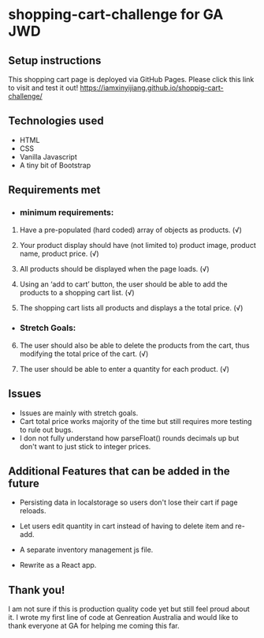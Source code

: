 # shopping-cart-challenge for GA JWD 

## Setup instructions
This shopping cart page is deployed via GitHub Pages. 
Please click this link to visit and test it out!
https://iamxinyijiang.github.io/shoppig-cart-challenge/

## Technologies used
- HTML
- CSS
- Vanilla Javascript
- A tiny bit of Bootstrap

## Requirements met
- ### minimum requirements:
1. Have a pre-populated (hard coded) array of objects as products. (&radic;)

2. Your product display should have (not limited to) product image, product name, product price. (&radic;)

3. All products should be displayed when the page loads. (&radic;)

4. Using an ‘add to cart’ button, the user should be able to add the products to a shopping cart list. (&radic;)

5. The shopping cart lists all products and displays a the total price. (&radic;)

- ### Stretch Goals:
6. The user should also be able to delete the products from the cart, thus modifying the total price of the cart. (&radic;)

7. The user should be able to enter a quantity for each product. (&radic;)

## Issues
- Issues are mainly with stretch goals.
- Cart total price works majority of the time but still requires more testing to rule out bugs.
- I don not fully understand how parseFloat() rounds decimals up but don't want to just stick to integer prices.

## Additional Features that can be added in the future
- Persisting data in localstorage so users don't lose their cart if page reloads.

- Let users edit quantity in cart instead of having to delete item and re-add.

- A separate inventory management js file.

- Rewrite as a React app.

## Thank you!
I am not sure if this is production quality code yet but still feel proud about it. 
I wrote my first line of code at Genreation Australia and would like to thank everyone at GA for helping me coming this far.
